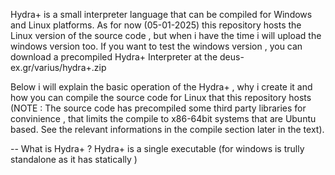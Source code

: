 Hydra+ is a small interpreter language that can be compiled for Windows and Linux platforms.
As for now (05-01-2025) this repository hosts the Linux version of the source code , but when i have the 
time i will upload the windows version too. If you want to test the windows version , you can download a precompiled 
Hydra+ Interpreter at the deus-ex.gr/varius/hydra+.zip

Below i will explain the basic operation of the Hydra+ , why i create it and how you can compile the source code for Linux 
that this repository hosts (NOTE : The source code has precompiled some third party libraries for convinience , that limits the compile to x86-64bit systems that are Ubuntu based.
See the relevant informations in the compile section later in the text).

-- What is Hydra+ ? 
Hydra+ is a single executable (for windows is trully standalone as it has statically )
